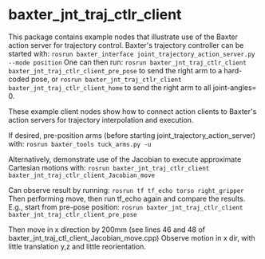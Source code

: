 # baxter_jnt_traj_ctlr_client
This package contains example nodes that illustrate use of the Baxter action server for trajectory control.
Baxter's trajectory controller can be started with:
`rosrun baxter_interface joint_trajectory_action_server.py --mode position`
One can then run:
`rosrun baxter_jnt_traj_ctlr_client baxter_jnt_traj_ctlr_client_pre_pose` to send the right arm to a hard-coded pose, or
`rosrun baxter_jnt_traj_ctlr_client baxter_jnt_traj_ctlr_client_home` to send the right arm to all joint-angles= 0.

These example client nodes show how to connect action clients to Baxter's action servers for trajectory
interpolation and execution.

If desired, pre-position arms (before starting joint_trajectory_action_server) with:
`rosrun baxter_tools tuck_arms.py -u`

Alternatively, demonstrate use of the Jacobian to execute approximate Cartesian motions with:
`rosrun baxter_jnt_traj_ctlr_client baxter_jnt_traj_ctlr_client_Jacobian_move`

Can observe result by running:
`rosrun tf tf_echo torso right_gripper`
Then performing move, then run tf_echo again and compare the results. E.g., start from pre-pose position:
`rosrun baxter_jnt_traj_ctlr_client baxter_jnt_traj_ctlr_client_pre_pose`

Then move in x direction by 200mm (see lines 46 and 48 of baxter_jnt_traj_ctl_client_Jacobian_move.cpp)
Observe motion in x dir, with little translation y,z and little reorientation.

           







   
    
